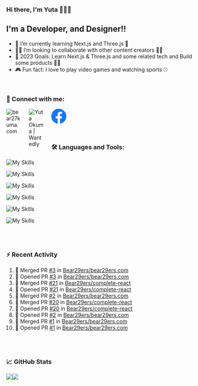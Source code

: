 ### Hi there, I'm Yuta 🤟🏻🐻

## I'm a Developer, and Designer!!

- 🌱 I’m currently learning Next.js and Three.js 🤣
- 👬🏻 I’m looking to collaborate with other content creators 👋🏻
- 🥅 2023 Goals: Learn Next.js & Three.js and some related tech and Build some products 💪🏻
- 🎮 Fun fact: I love to play video games and watching sports ⚾️

<br />

### :wave: Connect with me:

[<img align="left" alt="bear27kuma.com" width="40px" src="https://user-images.githubusercontent.com/39920490/156489586-f125813b-e344-46d6-9306-f5786684b976.jpg" style="margin-right: 20px;" />](https://bear29ers.github.io/)
[<img align="left" alt="Yuta Okuma | Wantedly" width="40px" src="https://user-images.githubusercontent.com/39920490/156489528-fdc520d6-10f1-43b6-8bf8-fadf8dcf1a90.jpg" style="margin-right: 20px;" />](https://www.wantedly.com/id/yuta_okuma_b)
[<img align="left" alt="Yuta Okuma | Facebook" width="40px" src="https://github.com/github/explore/blob/main/topics/facebook/facebook.png?raw=true" style="margin-right: 20px;" />](https://www.facebook.com/kumakuma1129/)

[//]: # '[<img align="left" alt="Yuta Okuma | Instagram" width="40px" src="https://github.com/github/explore/blob/main/topics/instagram/instagram.png?raw=true" />](https://www.instagram.com/bear_27earl/)'

<br />
<br />
<br />
<br />

### :hammer_and_wrench: Languages and Tools:

![My Skills](https://skillicons.dev/icons?i=html,css,sass,tailwind,bootstrap,js)

![My Skills](https://skillicons.dev/icons?i=ts,jquery,react,nextjs,vercel,vue)

![My Skills](https://skillicons.dev/icons?i=nodejs,express,jest,php,laravel,mysql)

![My Skills](https://skillicons.dev/icons?i=docker,git,github,githubactions,aws,linux)

![My Skills](https://skillicons.dev/icons?i=vim,neovim,lua,md,idea,vscode)

![My Skills](https://skillicons.dev/icons?i=atom,webpack,xd,ps,ai,ae)

<br />
<br />

### :zap: Recent Activity

<!--START_SECTION:activity-->

1. 🎉 Merged PR [#3](https://github.com/Bear29ers/bear29ers.com/pull/3) in [Bear29ers/bear29ers.com](https://github.com/Bear29ers/bear29ers.com)
2. 💪 Opened PR [#3](https://github.com/Bear29ers/bear29ers.com/pull/3) in [Bear29ers/bear29ers.com](https://github.com/Bear29ers/bear29ers.com)
3. 🎉 Merged PR [#21](https://github.com/Bear29ers/complete-react/pull/21) in [Bear29ers/complete-react](https://github.com/Bear29ers/complete-react)
4. 💪 Opened PR [#21](https://github.com/Bear29ers/complete-react/pull/21) in [Bear29ers/complete-react](https://github.com/Bear29ers/complete-react)
5. 🎉 Merged PR [#2](https://github.com/Bear29ers/bear29ers.com/pull/2) in [Bear29ers/bear29ers.com](https://github.com/Bear29ers/bear29ers.com)
6. 🎉 Merged PR [#20](https://github.com/Bear29ers/complete-react/pull/20) in [Bear29ers/complete-react](https://github.com/Bear29ers/complete-react)
7. 💪 Opened PR [#20](https://github.com/Bear29ers/complete-react/pull/20) in [Bear29ers/complete-react](https://github.com/Bear29ers/complete-react)
8. 💪 Opened PR [#2](https://github.com/Bear29ers/bear29ers.com/pull/2) in [Bear29ers/bear29ers.com](https://github.com/Bear29ers/bear29ers.com)
9. 🎉 Merged PR [#1](https://github.com/Bear29ers/bear29ers.com/pull/1) in [Bear29ers/bear29ers.com](https://github.com/Bear29ers/bear29ers.com)
10. 💪 Opened PR [#1](https://github.com/Bear29ers/bear29ers.com/pull/1) in [Bear29ers/bear29ers.com](https://github.com/Bear29ers/bear29ers.com)

<!--END_SECTION:activity-->

<br />
<br />

### :chart_with_upwards_trend: GitHub Stats

<div style="display: flex;">
    <a href="https://github.com/Bear29ers">
        <img height="200px;" src="https://github-readme-stats.vercel.app/api?username=Bear29ers&show_icons=true&theme=bear">
    </a>
    <a href="https://github.com/Bear29ers">
        <img height="200px" src="https://github-readme-stats.vercel.app/api/top-langs/?username=Bear29ers&langs_count=6&layout=compact&theme=bear">
    </a>
</div>
